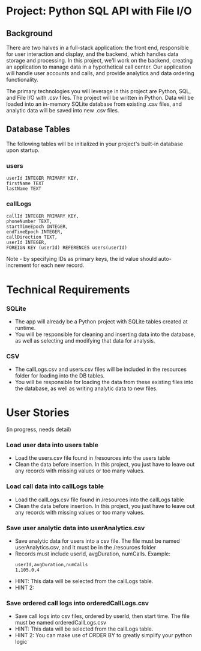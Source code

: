 # Project: Python SQL API with File I/O

## Background 

There are two halves in a full-stack application: the front end, responsible for user interaction and display, and the backend, which handles data storage and processing. In this project, we'll work on the backend, creating an application to manage data in a hypothetical call center. Our application will handle user accounts and calls, and provide analytics and data ordering functionality.

The primary technologies you will leverage in this project are Python, SQL, and File I/O with .csv files. The project will be written in Python. Data will be loaded into an in-memory SQLite database from existing .csv files, and analytic data will be saved into new .csv files. 

## Database Tables 

The following tables will be initialized in your project's built-in database upon startup.

### users
```
userId INTEGER PRIMARY KEY,
firstName TEXT
lastName TEXT
```

### callLogs
```
callId INTEGER PRIMARY KEY,
phoneNumber TEXT,
startTimeEpoch INTEGER,
endTimeEpoch INTEGER,
callDirection TEXT,
userId INTEGER,
FOREIGN KEY (userId) REFERENCES users(userId)
```

Note - by specifying IDs as primary keys, the id value should auto-increment for each new record.

# Technical Requirements

### SQLite

- The app will already be a Python project with SQLite tables created at runtime. 
- You will be responsible for cleaning and inserting data into the database, as well as selecting and modifying that data for analysis.  

### CSV

- The callLogs.csv and users.csv files will be included in the resources folder for loading into the DB tables.
- You will be responsible for loading the data from these existing files into the database, as well as writing analytic data to new files.

# User Stories

(in progress, needs detail)

### Load user data into users table
- Load the users.csv file found in /resources into the users table
- Clean the data before insertion. In this project, you just have to leave out any records with missing values or too many values.

### Load call data into callLogs table
- Load the callLogs.csv file found in /resources into the callLogs table 
- Clean the data before insertion. In this project, you just have to leave out any records with missing values or too many values.

### Save user analytic data into userAnalytics.csv
- Save analytic data for users into a csv file. The file must be named userAnalytics.csv, and it must be in the /resources folder
- Records must include userId, avgDuration, numCalls. Example:
  ```
  userId,avgDuration,numCalls
  1,105.0,4
  ```
- HINT: This data will be selected from the callLogs table.
- HINT 2: 

### Save ordered call logs into orderedCallLogs.csv
- Save call logs into csv files, ordered by userId, then start time. The file must be named orderedCallLogs.csv
- HINT: This data will be selected from the callLogs table.
- HINT 2: You can make use of ORDER BY to greatly simplify your python logic



